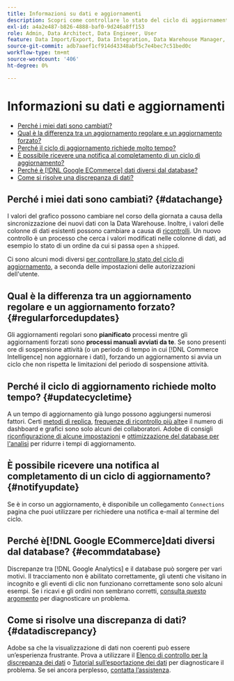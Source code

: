 ```yaml
---
title: Informazioni su dati e aggiornamenti
description: Scopri come controllare lo stato del ciclo di aggiornamento.
exl-id: a4a2e487-b826-4888-baf0-9d246a8ff153
role: Admin, Data Architect, Data Engineer, User
feature: Data Import/Export, Data Integration, Data Warehouse Manager, Commerce Tables
source-git-commit: adb7aaef1cf914d43348abf5c7e4bec7c51bed0c
workflow-type: tm+mt
source-wordcount: '406'
ht-degree: 0%

---
```


# Informazioni su dati e aggiornamenti

* [Perché i miei dati sono cambiati?](#datachange)
* [Qual è la differenza tra un aggiornamento regolare e un aggiornamento forzato?](#regularforcedupdates)
* [Perché il ciclo di aggiornamento richiede molto tempo?](#updatecycletime)
* [È possibile ricevere una notifica al completamento di un ciclo di aggiornamento?](#notifyupdate)
* [Perché è [!DNL Google ECommerce] dati diversi dal database?](#ecommdatabase)
* [Come si risolve una discrepanza di dati?](#datadiscrepancy)

## Perché i miei dati sono cambiati? {#datachange}

I valori del grafico possono cambiare nel corso della giornata a causa della sincronizzazione dei nuovi dati con la Data Warehouse. Inoltre, i valori delle colonne di dati esistenti possono cambiare a causa di [ricontrolli](../data-warehouse-mgr/cfg-data-rechecks.md). Un nuovo controllo è un processo che cerca i valori modificati nelle colonne di dati, ad esempio lo stato di un ordine da cui si passa `open` a `shipped`.

Ci sono alcuni modi diversi [per controllare lo stato del ciclo di aggiornamento](../../best-practices/check-update-cycle.md), a seconda delle impostazioni delle autorizzazioni dell&#39;utente.

## Qual è la differenza tra un aggiornamento regolare e un aggiornamento forzato? {#regularforcedupdates}

Gli aggiornamenti regolari sono **pianificato** processi mentre gli aggiornamenti forzati sono **processi manuali avviati da te**. Se sono presenti ore di sospensione attività (o un periodo di tempo in cui [!DNL Commerce Intelligence] non aggiornare i dati), forzando un aggiornamento si avvia un ciclo che non rispetta le limitazioni del periodo di sospensione attività.

## Perché il ciclo di aggiornamento richiede molto tempo? {#updatecycletime}

A un tempo di aggiornamento già lungo possono aggiungersi numerosi fattori. Certi [metodi di replica](../data-warehouse-mgr/cfg-replication-methods.md), [frequenze di ricontrollo più alte](../data-warehouse-mgr/cfg-data-rechecks.md)e il numero di dashboard e grafici sono solo alcuni dei collaboratori. Adobe di consigli [riconfigurazione di alcune impostazioni](../../best-practices/reduce-update-cycle-time.md) e [ottimizzazione del database per l&#39;analisi](../../best-practices/opt-db-analysis.md) per ridurre i tempi di aggiornamento.

## È possibile ricevere una notifica al completamento di un ciclo di aggiornamento? {#notifyupdate}

Se è in corso un aggiornamento, è disponibile un collegamento `Connections` pagina che puoi utilizzare per richiedere una notifica e-mail al termine del ciclo.

## Perché è[!DNL Google ECommerce]dati diversi dal database? {#ecommdatabase}

Discrepanze tra [!DNL Google Analytics] e il database può sorgere per vari motivi. Il tracciamento non è abilitato correttamente, gli utenti che visitano in incognito e gli eventi di clic non funzionano correttamente sono solo alcuni esempi. Se i ricavi e gli ordini non sembrano corretti, [consulta questo argomento](https://experienceleague.adobe.com/docs/commerce-knowledge-base/kb/troubleshooting/miscellaneous/diagnosing-google-ecommerce-revenue-discrepancies.html) per diagnosticare un problema.

## Come si risolve una discrepanza di dati? {#datadiscrepancy}

Adobe sa che la visualizzazione di dati non coerenti può essere un’esperienza frustrante. Prova a utilizzare il [Elenco di controllo per la discrepanza dei dati](https://experienceleague.adobe.com/docs/commerce-knowledge-base/kb/troubleshooting/miscellaneous/diagnosing-a-data-discrepancy.html) o [Tutorial sull’esportazione dei dati](https://experienceleague.adobe.com/docs/commerce-knowledge-base/kb/troubleshooting/miscellaneous/using-data-exports-to-pinpoint-discrepancies.html) per diagnosticare il problema. Se sei ancora perplesso, [contatta l’assistenza](https://experienceleague.adobe.com/docs/commerce-knowledge-base/kb/troubleshooting/miscellaneous/mbi-service-policies.html).
